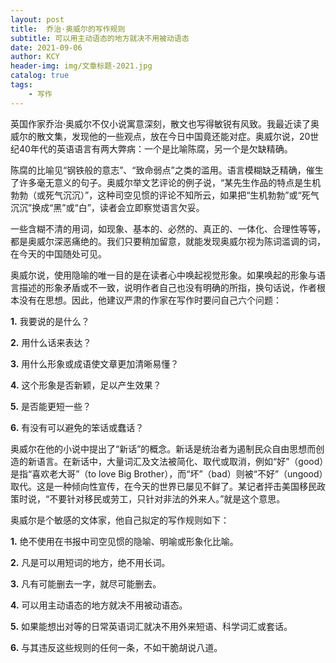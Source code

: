 ```yaml
---
layout: post
title:  乔治·奥威尔的写作规则
subtitle: 可以用主动语态的地方就决不用被动语态
date: 2021-09-06
author: KCY
header-img: img/文章标题-2021.jpg
catalog: true
tags:
    - 写作
---
```


英国作家乔治·奥威尔不仅小说寓意深刻，散文也写得敏锐有风致。我最近读了奥威尔的散文集，发现他的一些观点，放在今日中国竟还能对症。奥威尔说，20世纪40年代的英语语言有两大弊病：一个是比喻陈腐，另一个是欠缺精确。

 陈腐的比喻见“钢铁般的意志”、“致命弱点”之类的滥用。语言模糊缺乏精确，催生了许多毫无意义的句子。奥威尔举文艺评论的例子说，“某先生作品的特点是生机勃勃（或死气沉沉）”，这种司空见惯的评论不知所云，如果把“生机勃勃”或“死气沉沉”换成“黑”或“白”，读者会立即察觉语言欠妥。

 一些含糊不清的用词，如现象、基本的、必然的、真正的、一体化、合理性等等，都是奥威尔深恶痛绝的。我们只要稍加留意，就能发现奥威尔视为陈词滥调的词，在今天的中国随处可见。

 奥威尔说，使用隐喻的唯一目的是在读者心中唤起视觉形象。如果唤起的形象与语言描述的形象矛盾或不一致，说明作者自己也没有明确的所指，换句话说，作者根本没有在思想。因此，他建议严肃的作家在写作时要问自己六个问题：

**1.** 我要说的是什么？

**2.** 用什么话来表达？

**3.** 用什么形象或成语使文章更加清晰易懂？

**4.** 这个形象是否新颖，足以产生效果？

**5.** 是否能更短一些？

**6.** 有没有可以避免的笨话或蠢话？

奥威尔在他的小说中提出了“新话”的概念。新话是统治者为遏制民众自由思想而创造的新语言。在新话中，大量词汇及文法被简化、取代或取消，例如“好”（good）是指“喜欢老大哥”（to love Big Brother），而“坏”（bad）则被“不好”（ungood）取代。这是一种倾向性宣传，在今天的世界已屡见不鲜了。某记者抨击美国移民政策时说，“不要针对移民或劳工，只针对非法的外来人。”就是这个意思。

奥威尔是个敏感的文体家，他自己拟定的写作规则如下：

**1.** 绝不使用在书报中司空见惯的隐喻、明喻或形象化比喻。

**2.** 凡是可以用短词的地方，绝不用长词。

**3.** 凡有可能删去一字，就尽可能删去。

**4.** 可以用主动语态的地方就决不用被动语态。

**5.** 如果能想出对等的日常英语词汇就决不用外来短语、科学词汇或套话。

**6.** 与其违反这些规则的任何一条，不如干脆胡说八道。

 

 
 
